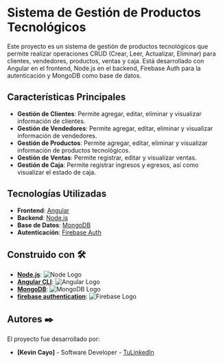 # Sistema de Gestión de Productos Tecnológicos

Este proyecto es un sistema de gestión de productos tecnológicos que permite realizar operaciones CRUD (Crear, Leer, Actualizar, Eliminar) para clientes, vendedores, productos, ventas y caja. Está desarrollado con Angular en el frontend, Node.js en el backend, Firebase Auth para la autenticación y MongoDB como base de datos.

## Características Principales

- **Gestión de Clientes**: Permite agregar, editar, eliminar y visualizar información de clientes.
- **Gestión de Vendedores**: Permite agregar, editar, eliminar y visualizar información de vendedores.
- **Gestión de Productos**: Permite agregar, editar, eliminar y visualizar información de productos tecnológicos.
- **Gestión de Ventas**: Permite registrar, editar y visualizar ventas.
- **Gestión de Caja**: Permite registrar ingresos y egresos, así como visualizar el estado de caja.

## Tecnologías Utilizadas

- **Frontend**: [Angular](https://angular.io/)
- **Backend**: [Node.js](https://nodejs.org/)
- **Base de Datos**: [MongoDB](https://www.mongodb.com/)
- **Autenticación**: [Firebase Auth](https://firebase.google.com/products/auth)

## Construido con 🛠️

- **[Node.js](https://nodejs.org/)**:
    ![Node Logo](https://miro.medium.com/v2/resize:fit:1400/1*y5YLuOKO5XM7MOzve6XsDQ.png)
- **[Angular CLI](https://angular.io/cli)**:
  ![Angular Logo](https://miro.medium.com/v2/resize:fit:1358/0*wuNf24urnMp7ypDp.png)
- **[MongoDB](https://www.mongodb.com/es)**:
  ![MongoDB Logo](https://upload.wikimedia.org/wikipedia/commons/thumb/9/93/MongoDB_Logo.svg/2560px-MongoDB_Logo.svg.png)
- **[firebase authentication](https://firebase.google.com/docs/auth)**:
  ![Firebase Logo](https://miro.medium.com/v2/resize:fit:1080/1*eydB7_tt0nAsO4c-CCFAaw.jpeg)


## Autores ✒️

El proyecto fue desarrollado por:

- **[Kevin Cayo]** - Software Developer - [TuLinkedIn](https://www.linkedin.com/in/kevincayo10)
